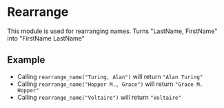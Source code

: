 Rearrange
============

This module is used for rearranging names.
Turns "LastName, FirstName" into "FirstName LastName"

## Example

* Calling `rearrange_name("Turing, Alan")` will return `"Alan Turing"`
* Calling `rearrange_name("Hopper M., Grace")` will return `"Grace M. Hopper"`
* Calling `rearrange_name("Voltaire")` will return `"Voltaire"`
